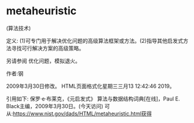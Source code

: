 # metaheuristic


(算法技术)



定义:
(1)可专门用于解决优化问题的高级算法框架或方法。(2)指导其他启发式方法寻找可行解决方案的高级策略。



另请参阅
优化问题，模拟退火。


作者:钢







2009年3月30日修改。
HTML页面格式化星期三三月13 12:42:46 2019。



引用如下:
保罗·e·布莱克，《元启发式》
算法与数据结构词典[在线]，Paul E. Black主编，2009年3月30日。(今天访问)
可从:https://www.nist.gov/dads/HTML/metaheuristic.html获得